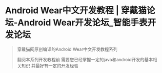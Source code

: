 # Android Wear中文开发教程 | 穿戴猫论坛-Android Wear开发论坛_智能手表开发论坛 #

> 穿戴猫网原创编译的Android Wear中文开发教程系列
> 
> 翻阅本系列开发教程前 需要您已经掌握一定的java和android开发的基本相关知识 并最好有一定的开发经验




